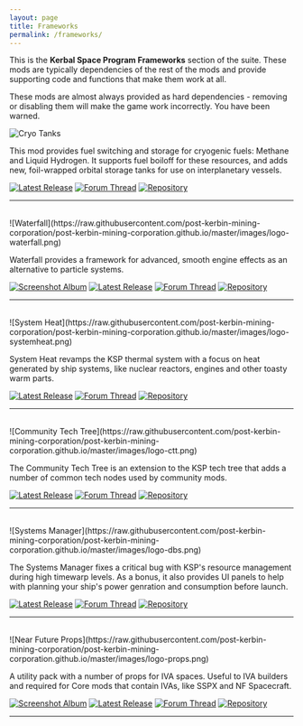 ```yaml
---
layout: page
title: Frameworks
permalink: /frameworks/
---
```


This is the **Kerbal Space Program Frameworks** section of the suite. These mods are typically dependencies of the rest of the mods and provide supporting code and functions that make them work at all. 

These mods are almost always provided as hard dependencies - removing or disabling them will make the game work incorrectly. You have been warned. 


![Cryo Tanks](https://raw.githubusercontent.com/post-kerbin-mining-corporation/post-kerbin-mining-corporation.github.io/master/images/logo-cryotanks.png)

This mod provides fuel switching and storage for cryogenic fuels: Methane and Liquid Hydrogen. It supports fuel boiloff for these resources, and adds new, foil-wrapped orbital storage tanks for use on interplanetary vessels.


[![Latest Release](https://img.shields.io/badge/LATEST_RELEASE-1.6.0-24292e?style=for-the-badge&logo=GitHub)](https://github.com/post-kerbin-mining-corporation/CryoTanks/releases/latest) 
[![Forum Thread][forum-thread]](https://forum.kerbalspaceprogram.com/index.php?/topic/195042-19x-cryotanks-liquid-hydrogen-storage-and-management-may-13-2020/)
[![Repository][source-repo]](https://github.com/post-kerbin-mining-corporation/CryoTanks/)

---
<br/>
![Waterfall](https://raw.githubusercontent.com/post-kerbin-mining-corporation/post-kerbin-mining-corporation.github.io/master/images/logo-waterfall.png)

Waterfall provides a framework for advanced, smooth engine effects as an alternative to particle systems. 

[![Screenshot Album][album]](https://imgur.com/a/7dKvGXp) 
[![Latest Release](https://img.shields.io/badge/LATEST_RELEASE-0.6.3-24292e?style=for-the-badge&logo=GitHub)](https://github.com/post-kerbin-mining-corporation/Waterfall/releases/latest) 
[![Forum Thread][forum-thread]](https://forum.kerbalspaceprogram.com/index.php?/topic/196309-111x-waterfall-a-framework-for-continuous-mesh-driven-engine-effects-march-26/)
[![Repository][source-repo]](https://github.com/post-kerbin-mining-corporation/Waterfall/)

---
<br/>
![System Heat](https://raw.githubusercontent.com/post-kerbin-mining-corporation/post-kerbin-mining-corporation.github.io/master/images/logo-systemheat.png)

System Heat revamps the KSP thermal system with a focus on heat generated by ship systems, like nuclear reactors, engines and other toasty warm parts. 


[![Latest Release](https://img.shields.io/badge/LATEST_RELEASE-0.4.1-24292e?style=for-the-badge&logo=GitHub)](https://github.com/post-kerbin-mining-corporation/SystemHeat/releases/latest) 
[![Forum Thread][forum-thread]](https://forum.kerbalspaceprogram.com/index.php?/topic/193909-wip-systemheat-a-replacement-for-the-coreheat-system-june-18/)
[![Repository][source-repo]](https://github.com/post-kerbin-mining-corporation/SystemHeat/)

---
<br/>
![Community Tech Tree](https://raw.githubusercontent.com/post-kerbin-mining-corporation/post-kerbin-mining-corporation.github.io/master/images/logo-ctt.png)


The Community Tech Tree is an extension to the KSP tech tree that adds a number of common tech nodes used by community mods.

[![Latest Release](https://img.shields.io/badge/LATEST_RELEASE-3.4.3-24292e?style=for-the-badge&logo=GitHub)](https://github.com/post-kerbin-mining-corporation/CommunityTechTree/releases/latest) 
[![Forum Thread][forum-thread]](https://forum.kerbalspaceprogram.com/index.php?/topic/90530-19x-community-tech-tree-february-20-2020/)
[![Repository][source-repo]](https://github.com/post-kerbin-mining-corporation/CommunityTechTree/)

---
<br/>
![Systems Manager](https://raw.githubusercontent.com/post-kerbin-mining-corporation/post-kerbin-mining-corporation.github.io/master/images/logo-dbs.png)

The Systems Manager fixes a critical bug with KSP's resource management during high timewarp levels. As a bonus, it also provides UI panels to help with planning your ship's power genration and consumption before launch. 

[![Latest Release](https://img.shields.io/badge/LATEST_RELEASE-2.2.2-24292e?style=for-the-badge&logo=GitHub)](https://github.com/post-kerbin-mining-corporation/DynamicBatteryStorage/releases/latest) 
[![Forum Thread][forum-thread]](https://forum.kerbalspaceprogram.com/index.php?/topic/186207-19x-dynamic-battery-storage-electricalthermal-planning-and-timewarp-compensation-may-2/)
[![Repository][source-repo]](https://github.com/post-kerbin-mining-corporation/DynamicBatteryStorage/)

---
<br/>
![Near Future Props](https://raw.githubusercontent.com/post-kerbin-mining-corporation/post-kerbin-mining-corporation.github.io/master/images/logo-props.png)

A utility pack with a number of props for IVA spaces. Useful to IVA builders and required for Core mods that contain IVAs, like SSPX and NF Spacecraft. 

[![Screenshot Album][album]](https://imgur.com/a/Yma2u) 
[![Latest Release](https://img.shields.io/badge/LATEST_RELEASE-0.6.4-24292e?style=for-the-badge&logo=GitHub)](https://github.com/post-kerbin-mining-corporation/NearFutureProps/releases/latest) 
[![Forum Thread][forum-thread]](https://forum.kerbalspaceprogram.com/index.php?/topic/166941-111x-near-future-props-prop-assets-for-iva-developers/)
[![Repository][source-repo]](https://github.com/post-kerbin-mining-corporation/NearFutureProps/)

---

[forum-thread]: https://img.shields.io/badge/KSP_FORUM_THREAD-1265a1?style=for-the-badge "Forum Thread"
[album]: https://img.shields.io/badge/PICTURES-1265a1?style=for-the-badge "Album"
[source-repo]: https://img.shields.io/badge/Repository-24292e?style=for-the-badge&logo=GitHub "A"
